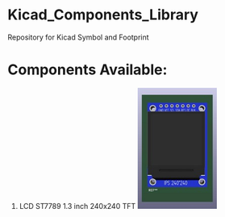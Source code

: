 # Kicad_Components_Library
Repository for Kicad Symbol and Footprint 

# Components Available:
1. LCD ST7789 1.3 inch 240x240 TFT 
![ST7789](https://github.com/BennyLuca/Kicad_Components_Library/blob/main/ST7789_1.3_240x240/DOC/1.3_Inch_TFT_Module_ST7789_IMG.jpg)
